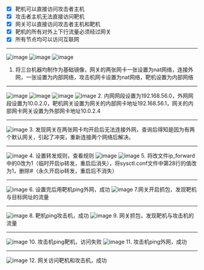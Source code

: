 - [x] 靶机可以直接访问攻击者主机
- [x] 攻击者主机无法直接访问靶机
- [x] 网关可以直接访问攻击者主机和靶机
- [x] 靶机的所有对外上下行流量必须经过网关
- [x] 所有节点均可以访问互联网
***
![image](https://raw.githubusercontent.com/GameGamer/homework/master/picture/1.png)
![image](https://raw.githubusercontent.com/GameGamer/homework/master/picture/2.png)
![image](https://raw.githubusercontent.com/GameGamer/homework/master/picture/3.png)
1. 将三台机器均制作为基础镜像，网关的两张网卡一张设置为nat网络，连接外网，一张设置为内部网络，攻击机网卡设置为nat网络，靶机设置为内部网络
***
![image](https://raw.githubusercontent.com/GameGamer/homework/master/picture/4.png)
![image](https://raw.githubusercontent.com/GameGamer/homework/master/picture/5.png)
![image](https://raw.githubusercontent.com/GameGamer/homework/master/picture/6.png)
![image](https://raw.githubusercontent.com/GameGamer/homework/master/picture/7.png)
2. 内网网段设置为192.168.56.0，外网网段设置为10.0.2.0，靶机网关设置为网关的内部网卡地址192.168.56.1，网关的内部网卡网关设置为外部网卡地址10.0.2.4
***
![image](https://raw.githubusercontent.com/GameGamer/homework/master/picture/8.png)
3. 发现网关在两张网卡均开启后无法连接外网，查询后得知是因为有两个默认网关，引起了冲突，重新连接两个网络后解决。
***
![image](https://raw.githubusercontent.com/GameGamer/homework/master/picture/9.png)
4. 设置转发规则，查看规则
![image](https://raw.githubusercontent.com/GameGamer/homework/master/picture/10.png)
![image](https://raw.githubusercontent.com/GameGamer/homework/master/picture/11.png)
5. 将改文件ip_forward中的0改为1（临时开启ip转发，重启后消失），将sysctl.conf文件中第28行的值改为1，删除#（永久开启ip转发，重启后不消失）
***
![image](https://raw.githubusercontent.com/GameGamer/homework/master/picture/12.png)
6. 设置完后用靶机ping外网，成功
![image](https://raw.githubusercontent.com/GameGamer/homework/master/picture/13.png)
7.网关开启抓包，发现靶机与目标网址的流量
***
![image](https://raw.githubusercontent.com/GameGamer/homework/master/picture/14.png)
8. 靶机ping攻击机，成功
![image](https://raw.githubusercontent.com/GameGamer/homework/master/picture/15.png)
9. 网关抓包，发现靶机与攻击机的流量
***
![image](https://raw.githubusercontent.com/GameGamer/homework/master/picture/16.png)
10. 攻击机ping靶机，访问失败
![image](https://raw.githubusercontent.com/GameGamer/homework/master/picture/17.png)
11. 攻击机ping外网，成功
***
![image](https://raw.githubusercontent.com/GameGamer/homework/master/picture/18.png)
12. 网关访问靶机和攻击机，成功